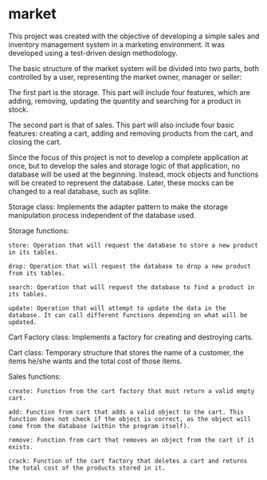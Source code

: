 # market

This project was created with the objective of developing a simple sales and inventory management system in a marketing environment. It was developed using a test-driven design methodology.

The basic structure of the market system will be divided into two parts, both controlled by a user, representing the market owner, manager or seller:

The first part is the storage. This part will include four features, which are adding, removing, updating the quantity and searching for a product in stock.

The second part is that of sales. This part will also include four basic features: creating a cart, adding and removing products from the cart, and closing the cart.

Since the focus of this project is not to develop a complete application at once, but to develop the sales and storage logic of that application, no database will be used at the beginning. Instead, mock objects and functions will be created to represent the database. Later, these mocks can be changed to a real database, such as sqllite.


Storage class:
     Implements the adapter pattern to make the storage manipulation process independent of the database used.

Storage functions:

    store: Operation that will request the database to store a new product in its tables.

    drop: Operation that will request the database to drop a new product from its tables.

    search: Operation that will request the database to find a product in its tables.

    update: Operation that will attempt to update the data in the database. It can call different functions depending on what will be updated.

Cart Factory class:
    Implements a factory for creating and destroying carts.

Cart class:
    Temporary structure that stores the name of a customer, the items he/she wants and the total cost of those items.

Sales functions:

    create: Function from the cart factory that must return a valid empty cart.

    add: Function from cart that adds a valid object to the cart. This function does not check if the object is correct, as the object will come from the database (within the program itself).

    remove: Function from cart that removes an object from the cart if it exists.

    crack: Function of the cart factory that deletes a cart and returns the total cost of the products stored in it.

